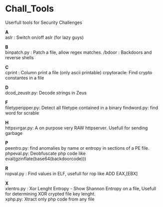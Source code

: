 Chall_Tools
===========

Userfull tools for Security Challenges

<b>A</b><br>
aslr : Switch on/off aslr (for lazy guys)

<b>B</b><br>
binpatch.py : Patch a file, allow regex matches.
/bdoor : Backdoors and reverse shells<br>

<b>C</b><br>
cprint : Column print a file (only ascii printable)
crpytoracle: Find crypto constantes in a file

<b>D</b><br>
dcod_zeustr.py: Decode strings in Zeus <br>

<b>F</b><br>
filetyperipper.py: Detect all filetype contained in a binary
findword.py: find word for scrable

<b>H</b><br>
httpsvrgar.py: A on purpose very RAW httpserver. Usefull for sending garbage<br>

<b>P</b><br>
peentro.py: find anomalies by name or entropy in sections of a PE file.<br>
phpeval.py: Deobfuscate php code like eval(gzinflate(base64(backdoorcode)))

<b>R</b><br>
ropval.py : Find values in ELF, usefull for rop like ADD EAX,[EBX]<br>

<b>X</b><br>
xlentro.py : Xor Lenght Entropy - Show Shannon Entropy on a file, Usefull for determining XOR crypted file key lenght.<br>
xphp.py: Xtract only php code from any  file
